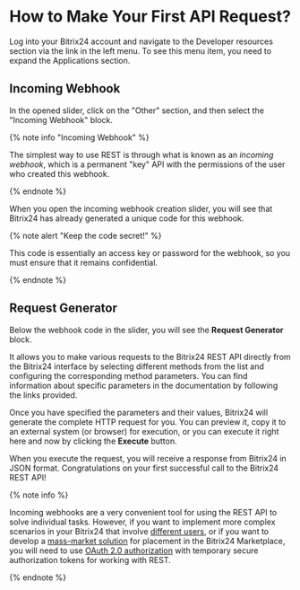# How to Make Your First API Request?

Log into your Bitrix24 account and navigate to the Developer resources section via the link in the left menu. To see this menu item, you need to expand the Applications section.

## Incoming Webhook

In the opened slider, click on the "Other" section, and then select the "Incoming Webhook" block.

{% note info "Incoming Webhook" %}

The simplest way to use REST is through what is known as an _incoming webhook_, which is a permanent "key" API with the permissions of the user who created this webhook.

{% endnote %}

When you open the incoming webhook creation slider, you will see that Bitrix24 has already generated a unique code for this webhook.

{% note alert "Keep the code secret!" %}

This code is essentially an access key or password for the webhook, so you must ensure that it remains confidential.

{% endnote %}

## Request Generator

Below the webhook code in the slider, you will see the **Request Generator** block.

It allows you to make various requests to the Bitrix24 REST API directly from the Bitrix24 interface by selecting different methods from the list and configuring the corresponding method parameters. You can find information about specific parameters in the documentation by following the links provided.

Once you have specified the parameters and their values, Bitrix24 will generate the complete HTTP request for you. You can preview it, copy it to an external system (or browser) for execution, or you can execute it right here and now by clicking the **Execute** button.

When you execute the request, you will receive a response from Bitrix24 in JSON format. Congratulations on your first successful call to the Bitrix24 REST API!

{% note info %}

Incoming webhooks are a very convenient tool for using the REST API to solve individual tasks. However, if you want to implement more complex scenarios in your Bitrix24 that involve [different users](../local-integrations/local-apps.md), or if you want to develop a [mass-market solution](../market/index.md) for placement in the Bitrix24 Marketplace, you will need to use [OAuth 2.0 authorization](../api-reference/oauth/index.md) with temporary secure authorization tokens for working with REST.

{% endnote %}